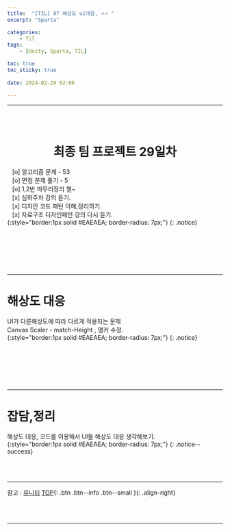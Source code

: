 ```yaml
---
title:  "[TIL] 87 해상도 ui대응, ⭐⭐ "
excerpt: "Sparta"

categories:
    - Til
tags:
    - [Unity, Sparta, TIL]

toc: true
toc_sticky: true
 
date: 2024-02-29 02:00

---
```

- - -


<BR><BR>

<center><H1>  최종 팀 프로젝트 29일차  </H1></center>

&nbsp;&nbsp; [o] 알고리즘 문제  - 53  
&nbsp;&nbsp; [o] 면접 문제 풀기 - 5     
&nbsp;&nbsp; [o] 1,2반 마무리정리  챌~   
&nbsp;&nbsp; [x] 심화주차 강의 듣기.   
&nbsp;&nbsp; [x] 디자인 코드 패턴 이해,정리하기.   
&nbsp;&nbsp; [x] 자료구조 디자인패턴 강의 다시 듣기.   
{:style="border:1px solid #EAEAEA; border-radius: 7px;"}
{: .notice}  

<br><br><br><br><br>
- - - 

# 해상도 대응
UI가 다른해상도에 따라 다르게 적용되는 문제  
Canvas Scaler - match-Height , 앵커 수정.  
{:style="border:1px solid #EAEAEA; border-radius: 7px;"}
{: .notice} 


<br><br><br><br><br>
- - - 

# 잡담,정리
해상도 대응, 코드를 이용해서 UI들 해상도 대응 생각해보기.  
{:style="border:1px solid #EAEAEA; border-radius: 7px;"}
{: .notice--success}  

<br><br>
- - -

참고 : [유니티](https://docs.unity3d.com/kr/)
[TOP](#){: .btn .btn--info .btn--small }{: .align-right}


<br><br>
- - -
